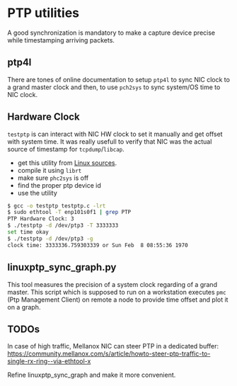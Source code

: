 # PTP utilities

A good synchronization is mandatory to make a capture device precise
while timestamping arriving packets.

## ptp4l

There are tones of online documentation to setup `ptp4l` to sync
NIC clock to a grand master clock and then, to use `pch2sys` to sync
system/OS time to NIC clock.

## Hardware Clock

`testptp` is can interact with NIC HW clock to set it manually and get
offset with system time. It was really usefull to verify that NIC was
the actual source of timestamp for `tcpdump`/`libcap`.

* get this utility from [Linux sources](https://elixir.bootlin.com/linux/v4.8.17/source/Documentation/ptp/testptp.c).
* compile it using `librt`
* make sure `phc2sys` is off
* find the proper ptp device id
* use the utility

```sh
$ gcc -o testptp testptp.c -lrt
$ sudo ethtool -T enp101s0f1 | grep PTP
PTP Hardware Clock: 3
$ ./testptp -d /dev/ptp3 -T 3333333
set time okay
$ ./testptp -d /dev/ptp3 -g
clock time: 3333336.759303339 or Sun Feb  8 08:55:36 1970
```

## linuxptp_sync_graph.py

This tool measures the precision of a system clock regarding of a grand
master.  This script which is supposed to run on a workstation executes
`pmc` (Ptp Management Client) on remote a node to provide time offset and
plot it on a graph.

## TODOs

In case of high traffic, Mellanox NIC can steer PTP in a dedicated
buffer: https://community.mellanox.com/s/article/howto-steer-ptp-traffic-to-single-rx-ring--via-ethtool-x

Refine linuxptp_sync_graph and make it more convenient.
